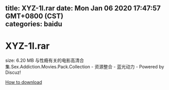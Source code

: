 
title: XYZ-1l.rar
date: Mon Jan 06 2020 17:47:57 GMT+0800 (CST)    
categories: baidu
---

# XYZ-1l.rar
size: 6.20 MB
 与性瘾有关的电影高清合集.Sex.Addiction.Movies.Pack.Collection - 资源整合 - 蓝光动力 - Powered by Discuz!
 

[How to download](https://bpcam.bemobtrk.com/go/2ceec3aa-1ca2-46d6-b9ff-aaa5c184517c?jno=4229)